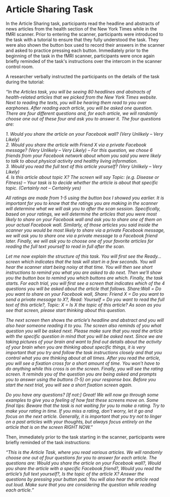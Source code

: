 # Article Sharing Task

In the Article Sharing task, participants read the headline and abstracts of news articles from the health section of the New York Times while in the fMRI scanner. Prior to entering the scanner, participants were introduced to the task with a tutorial to ensure that they fully understood the task. They were also shown the button box used to record their answers in the scanner and asked to practice pressing each button. Immediately prior to the beginning of the task in the fMRI scanner, participants were once again briefly reminded of the task's instructions over the intercom in the scanner control room.

A researcher verbally instructed the participants on the details of the task during the tutorial:

*“In the Articles task, you will be seeing 80 headlines and abstracts of health-related articles that we picked from the New York Times website. Next to reading the texts, you will be hearing them read to you over earphones. After reading each article, you will be asked one question. There are four different questions and, for each article, we will randomly choose one out of these four and ask you to answer it. The four questions are:*

*1.	Would you share the article on your Facebook wall? (Very Unlikely – Very Likely)*<br>
*2.	Would you share the article with Friend X via a private Facebook message? (Very Unlikely – Very Likely) – For this question, we chose 6 friends from your Facebook network about whom you said you were likely to talk to about physical activity and healthy living information.*<br>
*3.	Would you read the full text of this article yourself? (Very Unlikely – Very Likely)*<br>
*4.	Is this article about topic X? The screen will say Topic: (e.g. Disease or Fitness) – Your task is to decide whether the article is about that specific topic. (Certainly not – Certainly yes)*

*All ratings are made from 1-5 using the button box I showed you earlier. It is important for you to know that the ratings you are making in the scanner will determine what we will ask you to after the scan session. Specifically, based on your ratings, we will determine the articles that you were most likely to share on your Facebook wall and ask you to share one of them on your actual Facebook wall. Similarly, of those articles you said inside the scanner you would be most likely to share via a private Facebook message, we will ask you to share one via a private message to a Facebook friend later. Finally, we will ask you to choose one of your favorite articles for reading the full text yourself to read in full after the scan.*

*Let me now explain the structure of this task. You will first see the Ready… screen which indicates that the task will start in a few seconds. You will hear the scanner start being noisy at that time. You will then see short instructions to remind you what you are asked to do next. Then we’ll show you the button box to remind you which buttons are which. Finally, the task starts. For each trial, you will first see a screen that indicates which of the 4 questions you will be asked about the article that follows. Share:Wall = Do you want to share on your Facebook wall, Share: Friend X = Do you want to send a private message to X?, Read: Yourself = Do you want to read the full text of this article?, Topic: X  = Is X the topic of this article? As soon as you see that screen, please start thinking about this question.*

*The next screen then shows the article’s headline and abstract and you will also hear someone reading it to you. The screen also reminds of you what question you will be asked next. Please make sure that you read the article with the specific question in mind that you will be asked next. Since we are taking pictures of your brain and want to find out details about the activity of your brain when you are thinking about specific things, it is very important that you try and follow the task instructions closely and that you control what you are thinking about at all times. After you read the article, you will see a fixation cross for a short amount of time. You won’t have to do anything while this cross is on the screen. Finally, you will see the rating screen. It reminds you of the question you are being asked and prompts you to answer using the buttons (1-5) on your response box. Before you start the next trial, you will see a short fixation screen again.*

*Do you have any questions? [If not:] Great! We will now go through some examples to give you a feeling of how fast these screens move on. Some final tips: Beware that the task is not waiting for you to make a rating. Try to make your rating in time. If you miss a rating, don’t worry, let it go and focus on the next article. Generally, it is important that you try not to linger on a past articles with your thoughts, but always focus entirely on the article that is on the screen RIGHT NOW.”*

Then, immediately prior to the task starting in the scanner, participants were briefly reminded of the task instructions:

*“This is the Article Task, where you read various articles. We will randomly choose one out of four questions for you to answer for each article. The questions are: Would you share the article on your Facebook wall?, Would you share the article with a specific Facebook friend?, Would you read the article’s full text yourself?, Is the topic of the article X? Answer the questions by pressing your button pad. You will also hear the article read out loud.  Make sure that you are considering the question while reading each article.”*